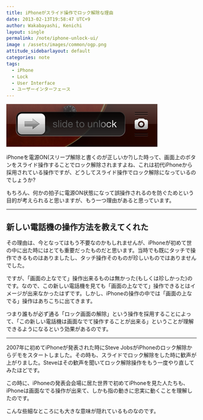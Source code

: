 ```yaml
---
title: iPhoneがスライド操作でロック解除な理由
date: 2013-02-13T19:58:47 UTC+9
author: Wakabayashi, Kenichi
layout: single
permalink: /note/iphone-unlock-ui/
image : /assets/images/common/ogp.png
attitude_sidebarlayout: default
categories: note
tags:
  - iPhone
  - Lock
  - User Interface
  - ユーザーインターフェース
---
```

![Slide to unlock](/assets/images/2013/02/slide-to-unlock.png)

iPhoneを電源ON(スリープ解除と書くのが正しいか?)した時って、画面上のボタンをスライド操作することでロック解除されますよね、これは初代iPhoneから採用されている操作ですが、どうしてスライド操作でロック解除になっているのでしょうか?

もちろん、何かの拍子に電源ON状態になって誤操作されるのを防ぐためという目的が考えられると思いますが、もう一つ理由があると思っています。

- - -
## 新しい電話機の操作方法を教えてくれた
その理由は、今となってはもう不要なのかもしれませんが、iPhoneが初めて世の中に出た時にはとても重要だったものだと思います。当時でも既にタッチで操作できるものはありましたし、タッチ操作そのものが珍しいものではありませんでした。

ですが、「画面の上なでて」操作出来るものは無かった(もしくは珍しかった)のです。なので、この新しい電話機を見ても「画面の上なでて」操作できるとはイメージが出来なかったはずです。しかし、iPhoneの操作の中では「画面の上なでる」操作はあちこちに出てきます。

つまり誰もが必ず通る「ロック画面の解除」という操作を採用することによって、「この新しい電話機は画面なでて操作することが出来る」ということが理解できるようになるという効果があるのです。

- - -
2007年に初めてiPhoneが発表された時にSteve JobsがiPhoneのロック解除からデモをスタートしました。その時も、スライドでロック解除をした時に歓声が上がりました。Steveはその歓声を聞いてロック解除操作をもう一度やり直してみたほどです。

この時に、iPhoneの発表会会場に居た世界で初めてiPhoneを見た人たちも、iPhoneは画面なでる操作が出来て、しかも指の動きに忠実に動くことを理解したのです。

こんな些細なところにも大きな意味が隠れているものなのです。